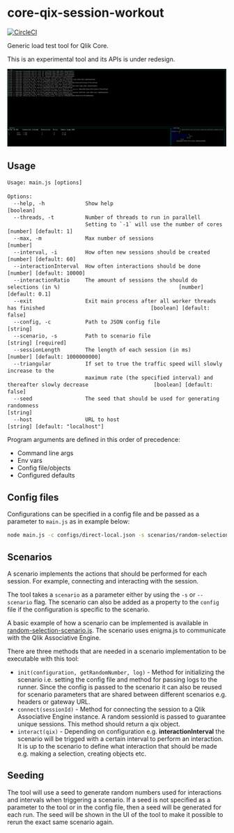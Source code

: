 # core-qix-session-workout

[![CircleCI](https://circleci.com/gh/qlik-oss/core-qix-session-workout.svg?style=svg)](https://circleci.com/gh/qlik-oss/core-qix-session-workout)

Generic load test tool for Qlik Core.

This is an experimental tool and its APIs is under redesign.

![screenshot](./screenshot.png)

## Usage

```code
Usage: main.js [options]

Options:
  --help, -h             Show help                                                                                                 [boolean]
  --threads, -t          Number of threads to run in parallell
                         Setting to `-1` will use the number of cores                                                  [number] [default: 1]
  --max, -m              Max number of sessions                                                                                     [number]
  --interval, -i         How often new sessions should be created                                                     [number] [default: 60]
  --interactionInterval  How often interactions should be done                                                     [number] [default: 10000]
  --interactionRatio     The amount of sessions the should do selections (in %)                                      [number] [default: 0.1]
  --exit                 Exit main process after all worker threads has finished                                  [boolean] [default: false]
  --config, -c           Path to JSON config file                                                                                   [string]
  --scenario, -s         Path to scenario file                                                                           [string] [required]
  --sessionLength        The length of each session (in ms)                                                   [number] [default: 1000000000]
  --triangular           If set to true the traffic speed will slowly increase to the
                         maximum rate (the specified interval) and thereafter slowly decrease                     [boolean] [default: false]
  --seed                 The seed that should be used for generating randomness                                                     [string]
  --host                 URL to host                                                                         [string] [default: "localhost"]
```

Program arguments are defined in this order of precedence:

- Command line args
- Env vars
- Config file/objects
- Configured defaults

## Config files

Configurations can be specified in a config file and be passed as a parameter to `main.js` as in example below:

```bash
node main.js -c configs/direct-local.json -s scenarios/random-selection-scenario.js
```

## Scenarios

A scenario implements the actions that should be performed for each session. For example, connecting and interacting
with the session.

The tool takes a `scenario` as a parameter either by using the `-s` or `--scenario` flag. The scenario can also be added
as a property to the `config` file if the configuration is specific to the scenario.

A basic example of how a scenario can be implemented is available in [random-selection-scenario.js](./scenarios/random-selection-scenario.js).
The scenario uses enigma.js to communicate with the Qlik Associative Engine.

There are three methods that are needed in a scenario implementation to be executable with this tool:

- `init(configuration, getRandomNumber, log)` - Method for initializing the scenario i.e. setting the config file and
  method for passing logs to the runner. Since the config is passed to the scenario it can also be reused for scenario
  parameters that are shared between different scenarios e.g. headers or gateway URL.
- `connect(sessionId)` - Method for connecting the session to a Qlik Associative Engine instance.
  A random sessionId is passed to guarantee unique sessions. This method should return a qix object.
- `interact(qix)` - Depending on configuration e.g. **interactionInterval** the scenario will be trigged with a certain
  interval to perform an interaction. It is up to the scenario to define what interaction that should be made e.g.
  making a selection, creating objects etc.

## Seeding

The tool will use a seed to generate random numbers used for interactions and intervals when triggering a scenario.
If a seed is not specified as a parameter to the tool or in the config file, then a seed will be generated for each run.
The seed will be shown in the UI of the tool to make it possible to rerun the exact same scenario again.
